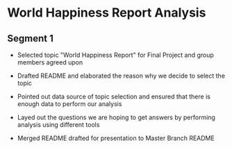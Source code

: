# World Happiness Report Analysis

## Segment 1

- Selected topic "World Happiness Report" for Final Project and group members agreed upon

- Drafted README and elaborated the reason why we decide to select the topic

- Pointed out data source of topic selection and ensured that there is enough data to perform our analysis

- Layed out the questions we are hoping to get answers by performing analysis using different tools

- Merged README drafted for presentation to Master Branch README
  
